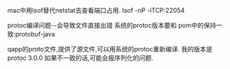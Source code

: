 mac中用lsof替代netstat去查看端口占用.
lsof -nP -iTCP:22054


protoc编译问题--会导致文件直接出错
系统的protoc版本要和 pom中的保持一致:protobuf-java

qapp的proto文件,提供了源文件,可以用系统的protoc重新编译.
我的版本是protoc 3.0.0
如果不一致的话,可能会报序列化的问题.